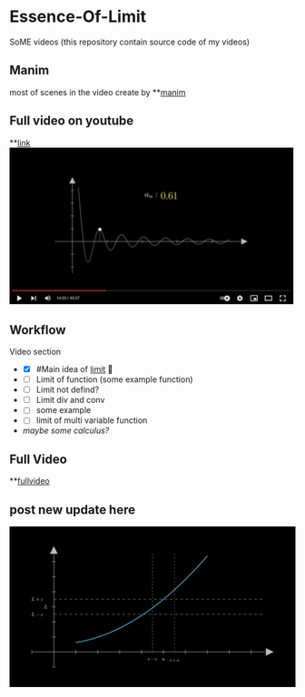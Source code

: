 # Essence-Of-Limit

SoME videos (this repository contain source code of my videos)

## Manim

most of scenes in the video create by **[manim](https://github.com/3b1b/manim)

## Full video on youtube
**[link](https://www.youtube.com/watch?v=xOkqx88gE-0)
![youtube](https://github.com/thanniti/Essence-Of-Limit/blob/main/media/somE_photo.jpg)

## Workflow
Video section
- - [x] #Main idea of [limit](https://tutorial.math.lamar.edu/classes/calcI/defnoflimit.aspx) :tada:
- - [ ] Limit of function (some example function)
- - [ ] Limit not defind?
- - [ ] Limit div and conv
- - [ ] some example
- - [ ] limit of multi variable function
- *maybe some calculus?*
## Full Video
**[fullvideo](drive.google.com/drive/folders/17LuyWnkORG-_G4vTD867zu4JL_x89UVC?usp=sharing)
## post new update here
![intro](https://github.com/thanniti/Essence-Of-Limit/blob/main/media/eof%20media%20pic%201.jpg)
